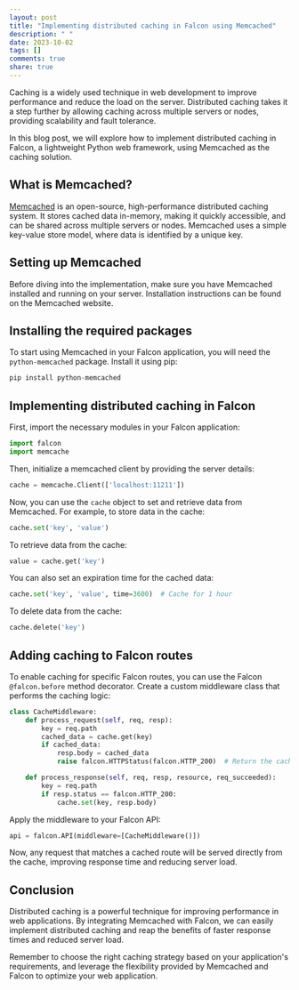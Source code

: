 ```yaml
---
layout: post
title: "Implementing distributed caching in Falcon using Memcached"
description: " "
date: 2023-10-02
tags: []
comments: true
share: true
---
```


Caching is a widely used technique in web development to improve performance and reduce the load on the server. Distributed caching takes it a step further by allowing caching across multiple servers or nodes, providing scalability and fault tolerance.

In this blog post, we will explore how to implement distributed caching in Falcon, a lightweight Python web framework, using Memcached as the caching solution.

## What is Memcached?

[Memcached](https://memcached.org/) is an open-source, high-performance distributed caching system. It stores cached data in-memory, making it quickly accessible, and can be shared across multiple servers or nodes. Memcached uses a simple key-value store model, where data is identified by a unique key.

## Setting up Memcached

Before diving into the implementation, make sure you have Memcached installed and running on your server. Installation instructions can be found on the Memcached website.

## Installing the required packages

To start using Memcached in your Falcon application, you will need the `python-memcached` package. Install it using pip:

```python
pip install python-memcached
```

## Implementing distributed caching in Falcon

First, import the necessary modules in your Falcon application:

```python
import falcon
import memcache
```

Then, initialize a memcached client by providing the server details:

```python
cache = memcache.Client(['localhost:11211'])
```

Now, you can use the `cache` object to set and retrieve data from Memcached. For example, to store data in the cache:

```python
cache.set('key', 'value')
```

To retrieve data from the cache:

```python
value = cache.get('key')
```

You can also set an expiration time for the cached data:

```python
cache.set('key', 'value', time=3600)  # Cache for 1 hour
```

To delete data from the cache:

```python
cache.delete('key')
```

## Adding caching to Falcon routes

To enable caching for specific Falcon routes, you can use the Falcon `@falcon.before` method decorator. Create a custom middleware class that performs the caching logic:

```python
class CacheMiddleware:
    def process_request(self, req, resp):
        key = req.path
        cached_data = cache.get(key)
        if cached_data:
            resp.body = cached_data
            raise falcon.HTTPStatus(falcon.HTTP_200)  # Return the cached response directly

    def process_response(self, req, resp, resource, req_succeeded):
        key = req.path
        if resp.status == falcon.HTTP_200:
            cache.set(key, resp.body)
```

Apply the middleware to your Falcon API:

```python
api = falcon.API(middleware=[CacheMiddleware()])
```

Now, any request that matches a cached route will be served directly from the cache, improving response time and reducing server load.

## Conclusion

Distributed caching is a powerful technique for improving performance in web applications. By integrating Memcached with Falcon, we can easily implement distributed caching and reap the benefits of faster response times and reduced server load.

Remember to choose the right caching strategy based on your application's requirements, and leverage the flexibility provided by Memcached and Falcon to optimize your web application.